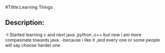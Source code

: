 #Tittle:Learning Things
## Description:
-I Started learning c and next java ,python ,c++ but now i am more compasinate towards java.
-because i like it ,and every one or some people will say choose harder one .
